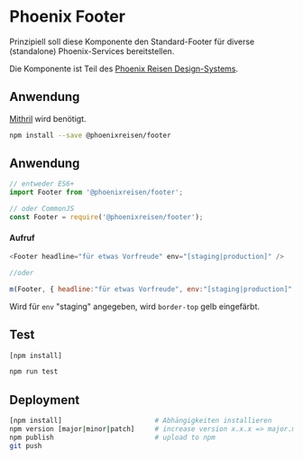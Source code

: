 # Phoenix Footer

Prinzipiell soll diese Komponente den Standard-Footer für diverse (standalone) Phoenix-Services bereitstellen.

Die Komponente ist Teil des [Phoenix Reisen Design-Systems](https://design-system.phoenixreisen.net).

## Anwendung

[Mithril](https://mithril.js.org/) wird benötigt.

```bash
npm install --save @phoenixreisen/footer
```

## Anwendung

```js
// entweder ES6+
import Footer from '@phoenixreisen/footer';

// oder CommonJS
const Footer = require('@phoenixreisen/footer');
```

#### Aufruf

```js
<Footer headline="für etwas Vorfreude" env="[staging|production]" />

//oder

m(Footer, { headline:"für etwas Vorfreude", env:"[staging|production]" });
```

Wird für `env` "staging" angegeben, wird `border-top` gelb eingefärbt.

## Test

```bash
[npm install]

npm run test
```

## Deployment

```bash
[npm install]                       # Abhängigkeiten installieren
npm version [major|minor|patch]     # increase version x.x.x => major.minor.patch
npm publish                         # upload to npm
git push
```